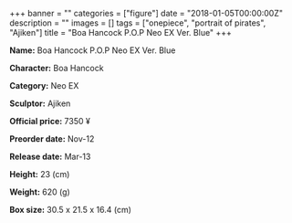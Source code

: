 +++
banner = ""
categories = ["figure"]
date = "2018-01-05T00:00:00Z"
description = ""
images = []
tags = ["onepiece", "portrait of pirates", "Ajiken"]
title = "Boa Hancock P.O.P Neo EX Ver. Blue"
+++

**Name:** Boa Hancock P.O.P Neo EX Ver. Blue

**Character:** Boa Hancock

**Category:** Neo EX 

**Sculptor:** Ajiken

**Official price:** 7350 ¥

**Preorder date:** Nov-12

**Release date:** Mar-13

**Height:** 23 (cm)

**Weight:** 620 (g)

**Box size:** 30.5 x 21.5 x 16.4 (cm)


